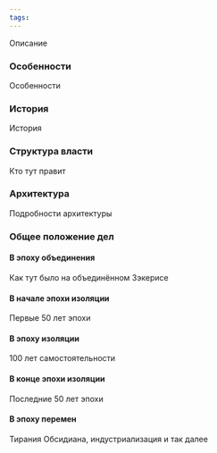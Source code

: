 ```yaml
---
tags:
---
```

Описание
### Особенности
Особенности
### История
История
### Структура власти
Кто тут правит
### Архитектура
Подробности архитектуры
### Общее положение дел
#### В эпоху объединения
Как тут было на объединённом Зэкерисе
#### В начале эпохи изоляции
Первые 50 лет эпохи
#### В эпоху изоляции
100 лет самостоятельности
#### В конце эпохи изоляции
Последние 50 лет эпохи
#### В эпоху перемен
Тирания Обсидиана, индустриализация и так далее

